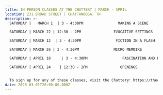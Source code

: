 ```yaml
---
title: IN PERSON CLASSES AT THE CHATTERY | MARCH - APRIL
location: 231 BROAD STREET | CHATTANOOGA, TN
description: >-
  SATURDAY |   MARCH 1  | 3 - 4:30PM                MAKING A SCENE

  SATURDAY | MARCH 22 | 12:30 - 2PM               EVOCATIVE SETTINGS 

  SATURDAY | MARCH 12  | 3 - 4:30PM                FICTION IN A FLASH

  SATURDAY | MARCH 26 | 3 - 4:30PM                MICRO MEMOIRS

  SATURDAY | APRIL 10     | 3 - 4:30PM                FASCINATION AND FICTION

  SATURDAY | APRIL 24    | 12:30 - 2PM               OPENINGS


  To sign up for any of these classes, visit the Chattery: https://thechattery.org/
date: 2025-03-01T20:00:00.000Z
---
```

